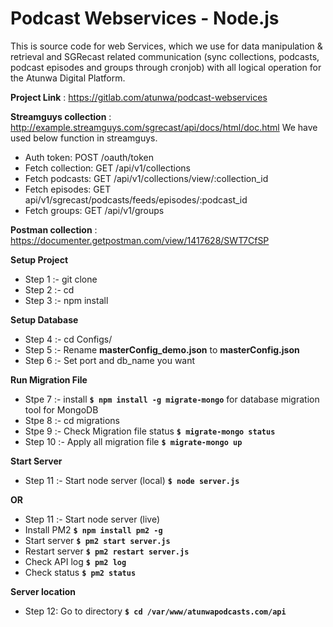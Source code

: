 # **Podcast Webservices - Node.js** #

This is source code for web Services, which we use for data manipulation & retrieval and SGRecast related communication (sync collections, podcasts, podcast episodes and groups through cronjob) with all logical operation for the Atunwa Digital Platform.

**Project Link** : https://gitlab.com/atunwa/podcast-webservices

**Streamguys collection** : http://example.streamguys.com/sgrecast/api/docs/html/doc.html
We have used below function in streamguys.

* Auth token: POST /oauth/token
* Fetch collection: GET /api/v1/collections
* Fetch podcasts: GET /api/v1/collections/view/:collection_id
* Fetch episodes: GET api/v1/sgrecast/podcasts/feeds/episodes/:podcast_id
* Fetch groups: GET /api/v1/groups

**Postman collection** : https://documenter.getpostman.com/view/1417628/SWT7CfSP

**Setup Project**
* Step 1 :- git clone <repository link> <directory name>
* Step 2 :- cd <directory name>
* Step 3 :- npm install

**Setup Database**
* Step 4 :- cd Configs/
* Step 5 :- Rename **masterConfig_demo.json** to **masterConfig.json**
* Step 6 :- Set port and db_name you want

**Run Migration File**
* Stpe 7 :- install **`$ npm install -g migrate-mongo`** for database migration tool for MongoDB
* Stpe 8 :- cd migrations
* Stpe 9 :- Check Migration file status **`$ migrate-mongo status`**
* Step 10 :- Apply all migration file **`$ migrate-mongo up`**

**Start Server**

* Step 11 :- Start node server (local)
**`$ node server.js`**

**OR**

* Step 11 :- Start node server (live)
* Install PM2 **`$ npm install pm2 -g`**
* Start server **`$ pm2 start server.js`**
* Restart server **`$ pm2 restart server.js`**
* Check API log **`$ pm2 log`**
* Check status **`$ pm2 status`**

**Server location**
* Step 12: Go to directory **`$ cd /var/www/atunwapodcasts.com/api`**
